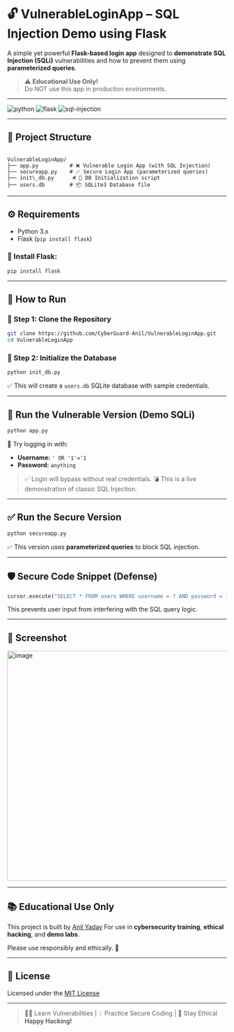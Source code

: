 # 🔓 VulnerableLoginApp – SQL Injection Demo using Flask

A simple yet powerful **Flask-based login app** designed to **demonstrate SQL Injection (SQLi)** vulnerabilities and how to prevent them using **parameterized queries**.

> ⚠️ **Educational Use Only!**  
Do NOT use this app in production environments.

---

![python](https://img.shields.io/badge/Python-3.x-blue?style=for-the-badge)
![flask](https://img.shields.io/badge/Flask-SQLi--Demo-yellow?style=for-the-badge)
![sql-injection](https://img.shields.io/badge/SQL-Injection-critical?style=for-the-badge)

---

## 📁 Project Structure

```

VulnerableLoginApp/
├── app.py          # ❌ Vulnerable Login App (with SQL Injection)
├── secureapp.py    # ✅ Secure Login App (parameterized queries)
├── init\_db.py      # 🔧 DB Initialization script
├── users.db        # 📦 SQLite3 Database file

````

---

## ⚙️ Requirements

- Python 3.x
- Flask (`pip install flask`)

### 🔧 Install Flask:

```bash
pip install flask
````

---

## 🚀 How to Run

### 🔹 Step 1: Clone the Repository

```bash
git clone https://github.com/CyberGuard-Anil/VulnerableLoginApp.git
cd VulnerableLoginApp
```

### 🔹 Step 2: Initialize the Database

```bash
python init_db.py
```

✅ This will create a `users.db` SQLite database with sample credentials.

---

## 🔴 Run the Vulnerable Version (Demo SQLi)

```bash
python app.py
```

🧨 Try logging in with:

* **Username:** `' OR '1'='1`
* **Password:** `anything`

> ✅ Login will bypass without real credentials.
> 💣 This is a live demonstration of classic SQL Injection.

---

## ✅ Run the Secure Version

```bash
python secureapp.py
```

✅ This version uses **parameterized queries** to block SQL injection.

---

## 🛡️ Secure Code Snippet (Defense)

```python
cursor.execute("SELECT * FROM users WHERE username = ? AND password = ?", (username, password))
```

This prevents user input from interfering with the SQL query logic.

---

## 📸 Screenshot


<img width="807" height="528" alt="image" src="https://github.com/user-attachments/assets/deea0371-5af3-4d9d-832b-50bdabe6f867" />

---

## 📚 Educational Use Only

This project is built by [Anil Yadav](https://github.com/CyberGuard-Anil)
For use in **cybersecurity training**, **ethical hacking**, and **demo labs**.

Please use responsibly and ethically. 🙏

---

## 📜 License

Licensed under the [MIT License](LICENSE)

---

> 👨‍💻 Learn Vulnerabilities | 💡 Practice Secure Coding | 🔐 Stay Ethical
> **Happy Hacking!**


